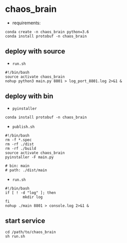 # chaos_brain


* requirements:

```
conda create -n chaos_brain python=3.6
conda install protobuf -n chaos_brain
```

## deploy with source

* `run.sh`

```
#!/bin/bash
source activate chaos_brain
nohup python3 main.py 8801 > log_port_8801.log 2>&1 &
```

## deploy with bin

* `pyinstaller`

```
conda install protobuf -n chaos_brain
```

* `publish.sh`

```
#!/bin/bash
rm -f *.spec
rm -rf ./dist
rm -rf ./build
source activate chaos_brain
pyinstaller -F main.py

# bin: main
# path: ./dist/main
```

* `run.sh`

```
#!/bin/bash
if [ ! -d "log" ]; then
        mkdir log
fi
nohup ./main 8801 > console.log 2>&1 &
```

## start service

```
cd /path/to/chaos_brain
sh run.sh
```
